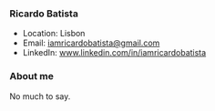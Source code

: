 ### Ricardo Batista

- Location: Lisbon
- Email: iamricardobatista@gmail.com
- LinkedIn: www.linkedin.com/in/iamricardobatista

### About me

No much to say.
